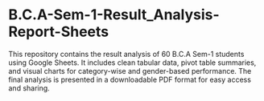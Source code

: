 # B.C.A-Sem-1-Result_Analysis-Report-Sheets
This repository contains the result analysis of 60 B.C.A Sem-1 students using Google Sheets. It includes clean tabular data, pivot table summaries, and visual charts for category-wise and gender-based performance. The final analysis is presented in a downloadable PDF format for easy access and sharing.
